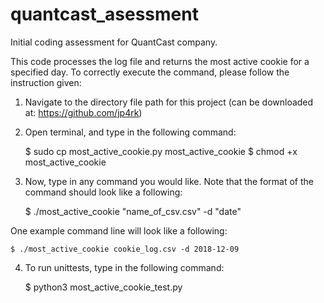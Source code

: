 # quantcast_asessment
Initial coding assessment for QuantCast company. 


This code processes the log file and returns the most active cookie
for a specified day. To correctly execute the command, please follow
the instruction given:

1. Navigate to the directory file path for this project
(can be downloaded at: https://github.com/jp4rk)

2. Open terminal, and type in the following command:

    $ sudo cp most_active_cookie.py most_active_cookie
    $ chmod +x most_active_cookie

3. Now, type in any command you would like. Note that the format of the
command should look like a following:

    $ ./most_active_cookie "name_of_csv.csv" -d "date"

One example command line will look like a following:

    $ ./most_active_cookie cookie_log.csv -d 2018-12-09

4. To run unittests, type in the following command:

    $ python3 most_active_cookie_test.py


